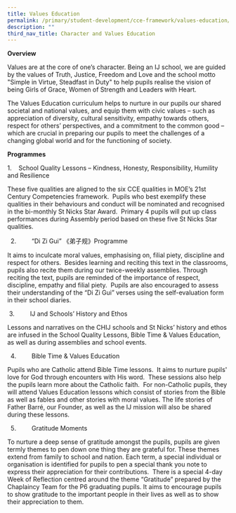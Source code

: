 ```yaml
---
title: Values Education
permalink: /primary/student-development/cce-framework/values-education/
description: ""
third_nav_title: Character and Values Education
---
```

**Overview**

  

Values are at the core of one’s character. Being an IJ school, we are guided by the values of Truth, Justice, Freedom and Love and the school motto "Simple in Virtue, Steadfast in Duty" to help pupils realise the vision of being Girls of Grace, Women of Strength and Leaders with Heart. 

  

The Values Education curriculum helps to nurture in our pupils our shared societal and national values, and equip them with civic values – such as appreciation of diversity, cultural sensitivity, empathy towards others, respect for others’ perspectives, and a commitment to the common good – which are crucial in preparing our pupils to meet the challenges of a changing global world and for the functioning of society.

  

  

**Programmes**

  

1.    School Quality Lessons – Kindness, Honesty, Responsibility, Humility and Resilience

These five qualities are aligned to the six CCE qualities in MOE’s 21st Century Competencies framework.  Pupils who best exemplify these qualities in their behaviours and conduct will be nominated and recognised in the bi-monthly St Nicks Star Award.  Primary 4 pupils will put up class performances during Assembly period based on these five St Nicks Star qualities.

2.         “Di Zi Gui” 《弟子规》Programme

It aims to inculcate moral values, emphasising on, filial piety, discipline and respect for others.  Besides learning and reciting this text in the classrooms, pupils also recite them during our twice-weekly assemblies. Through reciting the text, pupils are reminded of the importance of respect, discipline, empathy and filial piety.  Pupils are also encouraged to assess their understanding of the “Di Zi Gui” verses using the self-evaluation form in their school diaries.

 3.         IJ and Schools’ History and Ethos

Lessons and narratives on the CHIJ schools and St Nicks’ history and ethos are infused in the School Quality Lessons, Bible Time & Values Education, as well as during assemblies and school events.

4.         Bible Time & Values Education

Pupils who are Catholic attend Bible Time lessons.  It aims to nurture pupils' love for God through encounters with His word.  These sessions also help the pupils learn more about the Catholic faith.  For non-Catholic pupils, they will attend Values Education lessons which consist of stories from the Bible as well as fables and other stories with moral values. The life stories of Father Barré, our Founder, as well as the IJ mission will also be shared during these lessons.

5.         Gratitude Moments

To nurture a deep sense of gratitude amongst the pupils, pupils are given termly themes to pen down one thing they are grateful for. These themes extend from family to school and nation. Each term, a special individual or organisation is identified for pupils to pen a special thank you note to express their appreciation for their contributions.  There is a special 4-day Week of Reflection centred around the theme “Gratitude” prepared by the Chaplaincy Team for the P6 graduating pupils. It aims to encourage pupils to show gratitude to the important people in their lives as well as to show their appreciation to them.